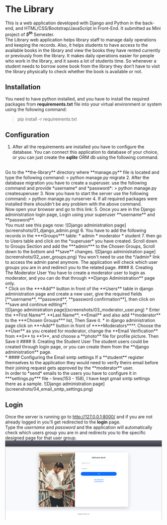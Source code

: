 # The Library
This is a web application developed with Django and Python in the back-end, and HTML/CSS/Bootstrap/JavaScript in Front-End.
It submitted as Mini project of ***5<sup>th</sup>*** Semester.
<br> The Library web application helps library staff to manage daily operations and keeping the records. Also, it helps students to have access to the available books in the library and view the books they have rented currently or previously from the library. 
It makes daily operations easier for people who work in the library, and it saves a lot of students time. So whenever a student needs to borrow some book from the library they don’t have to visit the library physically to check whether the book is available or not.
<br>
## Installation
You need to have python installed, and you have to install the required packages from **requirements.txt** file into your virtual environment or system using the following command:
> pip install -r requirements.txt
## Configuration
1. After all the requirements are installed you have to configure the database. You can connect this application to database of your choice, or you can just create the ***sqlite*** ORM db using the following command.
<br>
Go to the **the-library** directory where **manage.py** file is located and type the following command:
    > python manage.py migrate
2. After the database migration you have to create a superuser. use the following command and provide *username* and *password*:
   > python manage.py createsuperuser
3. Now you have to start the server use the following command:
    > python manage.py runserver
4. If all required packages were installed there shouldn't be any problem with the above command. <br>
Now open your browser and go to this link: <http://127.0.0.1:8000/admin>
5. Once you are in the Django administration login page, Login using your superuser **username** and **password**. <br>
You must see this page now: 
![Django administration page](screenshots/01_django_admin.png)
6. You have to add the following records in the ***Groups*** table:
   * admin
   * moderator
   * student
7. then go to Users table and click on the *superuser* you have created. Scroll down to Groups Section and add the ***admin*** to the Chosen Groups, Scroll down to the bottom and **save** changes. 
![Django administration page](screenshots/02_user_groups.png)
You won't need to use the */admin* link to access the admin panel anymore. The application will check which user groups you are in and redirect you to the related page. 
#### 8. Creating The Moderator User
   You have to create a moderator user to login as moderator, and you can do that through **Django Administration** page only.<br>
* Click on the **+Add** button in front of the **Users** table in django administration page and create a new user, give the required fields [**username**, **password**, **password confirmation**], then click on **save and continue editing**.  <br>
![Django administration page](screenshots/03_moderator_user.png)
* Enter the **First Name**, **Last Name**, **Email** and also add **moderator** to the ***Chosen Groups*** list, Then Save it.
* in django administration page click on **+Add** button in front of ****Moderators****. Choose the **User** as you created for moderator, change the **Email Verification** from **0** to **1**, and choose a **photo** file for profile picture. Then Save it
#### 9. Creating the Student User
The student users could be created through login page, or you can create them from the **django administration** page. <br>
* #### Configuring the Email smtp settings
   If a **student** register themselves to the application they would need to verify theirs email before their joining request gets approved by the **moderator** user.<br>
In order to *send* emails to the users you have to configure it in ***settings.py*** file - lines(153 - 158), I have kept gmail smtp settings there as a sample. 
![Django administration page](screenshots/04_email_smtp_settings.png)

## Login
Once the server is running go to <http://127.0.0.1:8000/> and if you are not already logged in you'll get redirected to the **login** page.<br>
Type the *username* and *password* and the application will automatically check which users group you are in and redirects you to the specific designed page for that user group.
![Django administration page](screenshots/05_login_page.png)


